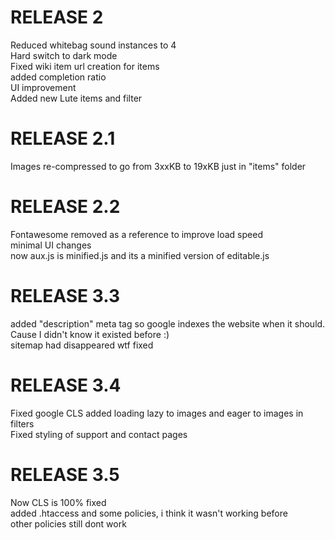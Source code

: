#	RELEASE 2
Reduced whitebag sound instances to 4  
Hard switch to dark mode  
Fixed wiki item url creation for items  
added completion ratio  
UI improvement  
Added new Lute items and filter  
#	RELEASE 2.1
Images re-compressed to go from 3xxKB to 19xKB just in "items" folder  
#	RELEASE 2.2
Fontawesome removed as a reference to improve load speed  
minimal UI changes  
now aux.js is minified.js and its a minified version of editable.js  
#	RELEASE 3.3
added "description" meta tag so google indexes the website when it should. Cause I didn't know it existed before :)  
sitemap had disappeared wtf fixed  
#	RELEASE 3.4
Fixed google CLS
added loading lazy to images and eager to images in filters  
Fixed styling of support and contact pages  
#	RELEASE 3.5
Now CLS is 100% fixed  
added .htaccess and some policies, i think it wasn't working before  
other policies still dont work  

